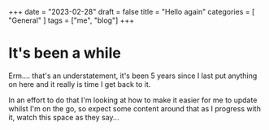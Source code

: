 +++
date = "2023-02-28"
draft = false
title = "Hello again"
categories = [ "General" ]
tags = ["me", "blog"]
+++

# It's been a while
Erm.... that's an understatement, it's been 5 years since I last put anything on here and it really is time I get back to it.

In an effort to do that I'm looking at how to make it easier for me to update whilst I'm on the go, so expect some content around that as I progress with it, watch this space as they say...
